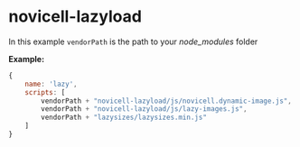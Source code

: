 # novicell-lazyload

In this example `vendorPath` is the path to your *node_modules* folder

**Example:**
```javascript
{
    name: 'lazy',
    scripts: [
        vendorPath + "novicell-lazyload/js/novicell.dynamic-image.js",
        vendorPath + "novicell-lazyload/js/lazy-images.js",
        vendorPath + "lazysizes/lazysizes.min.js"
    ]
}
```